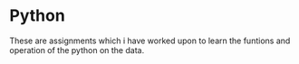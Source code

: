 # Python

These are assignments which i have worked upon to learn the funtions and operation of the python on the data.
